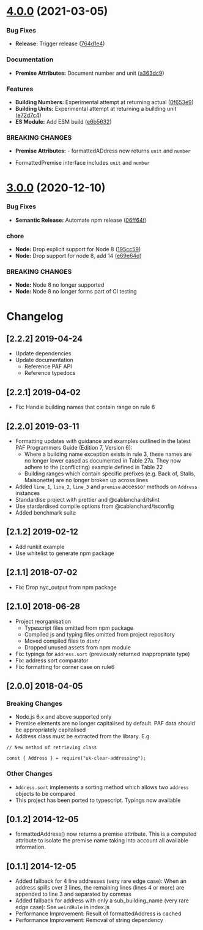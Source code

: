 # [4.0.0](https://github.com/ideal-postcodes/uk-clear-addressing/compare/3.0.0...4.0.0) (2021-03-05)


### Bug Fixes

* **Release:** Trigger release ([764d1e4](https://github.com/ideal-postcodes/uk-clear-addressing/commit/764d1e4c33c505ac2445e89ba8ba78939cdc72b1))


### Documentation

* **Premise Attributes:** Document number and unit ([a363dc9](https://github.com/ideal-postcodes/uk-clear-addressing/commit/a363dc9f062849b254536066917f568f3b1f39d5))


### Features

* **Building Numbers:** Experimental attempt at returning actual ([0f653e9](https://github.com/ideal-postcodes/uk-clear-addressing/commit/0f653e99af741109b7915bb30071293e3252f411))
* **Building Units:** Experimental attempt at returning a building unit ([e72d7c4](https://github.com/ideal-postcodes/uk-clear-addressing/commit/e72d7c4945abc85006708686dd724355061beb10))
* **ES Module:** Add ESM build ([e6b5632](https://github.com/ideal-postcodes/uk-clear-addressing/commit/e6b5632f11163bec68943fbe6f1beced2fdd6a07))


### BREAKING CHANGES

* **Premise Attributes:** - formattedADdress now returns `unit` and `number`
- FormattedPremise interface includes `unit` and `number`

# [3.0.0](https://github.com/ideal-postcodes/uk-clear-addressing/compare/2.2.2...3.0.0) (2020-12-10)


### Bug Fixes

* **Semantic Release:** Automate npm release ([06ff64f](https://github.com/ideal-postcodes/uk-clear-addressing/commit/06ff64f958166adbe2fb43c2a94c44c04204f301))


### chore

* **Node:** Drop explicit support for Node 8 ([195cc59](https://github.com/ideal-postcodes/uk-clear-addressing/commit/195cc59203c4001ac4b44d0e2232c80b9a7b9077))
* **Node:** Drop support for node 8, add 14 ([e69e64d](https://github.com/ideal-postcodes/uk-clear-addressing/commit/e69e64d130225c654ef0fcd5e4c47f219935db96))


### BREAKING CHANGES

* **Node:** Node 8 no longer supported
* **Node:** Node 8 no longer forms part of CI testing

# Changelog

## [2.2.2] 2019-04-24

- Update dependencies
- Update documentation
  - Reference PAF API
  - Reference typedocs

## [2.2.1] 2019-04-02

- Fix: Handle building names that contain range on rule 6

## [2.2.0] 2019-03-11

- Formatting updates with guidance and examples outlined in the latest PAF Programmers Guide (Edition 7, Version 6):
  - Where a building name exception exists in rule 3, these names are no longer lower cased as documented in Table 27a. They now adhere to the (conflicting) example defined in Table 22
  - Building ranges which contain specific prefixes (e.g. Back of, Stalls, Maisonette) are no longer broken up across lines
- Added `line_1`, `line_2`, `line_3` and `premise` accessor methods on `Address` instances
- Standardise project with prettier and @cablanchard/tslint
- Use stardardised compile options from @cablanchard/tsconfig
- Added benchmark suite

## [2.1.2] 2019-02-12

- Add runkit example
- Use whitelist to generate npm package

## [2.1.1] 2018-07-02

- Fix: Drop nyc_output from npm package

## [2.1.0] 2018-06-28

- Project reorganisation
	- Typescript files omitted from npm package
	- Compiled js and typing files omitted from project repository
	- Moved compiled files to `dist/`
	- Dropped unused assets from npm module
- Fix: typings for `Address.sort` (previously returned inappropriate type)
- Fix: address sort comparator
- Fix: formatting for corner case on rule6

## [2.0.0] 2018-04-05

### Breaking Changes

- Node.js 6.x and above supported only
- Premise elements are no longer capitalised by default. PAF data should be appropriately capitalised
- Address class must be extracted from the library. E.g.

```
// New method of retrieving class

const { Address } = require("uk-clear-addressing");

```

### Other Changes

- `Address.sort` implements a sorting method which allows two `address` objects to be compared
- This project has been ported to typescript. Typings now available

## [0.1.2] 2014-12-05
- formattedAddress() now returns a premise attribute. This is a computed attribute to isolate the premise name taking into account all available information.

## [0.1.1] 2014-12-05
- Added fallback for 4 line addresses (very rare edge case): When an address spills over 3 lines, the remaining lines (lines 4 or more) are appended to line 3 and separated by commas
- Added fallback for address with only a sub_building_name (very rare edge case): See `weirdRule` in index.js
- Performance Improvement: Result of formattedAddress is cached
- Performance Improvement: Removal of string dependency
